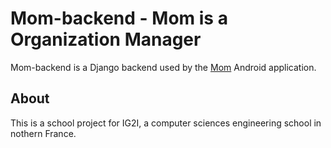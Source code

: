 Mom-backend - Mom is a Organization Manager
===========================================

Mom-backend is a Django backend used by the [Mom](https://github.com/Richard-Degenne/mom)
Android application.

About
-----

This is a school project for IG2I, a computer sciences engineering school
in nothern France.

